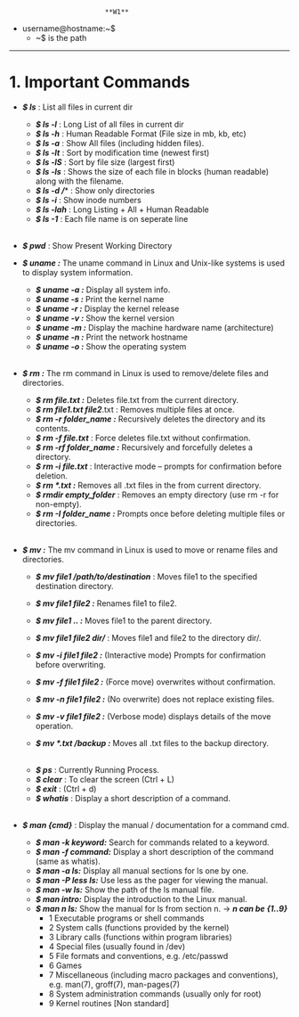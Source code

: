                             **W1**
- username@hostname:~$
    - ~$ is the path
---

# 1. **Important Commands**

- ***$ ls*** : List all files in current dir
  - ***$ ls -l*** : Long List of all files in current dir
  - ***$ ls -h*** : Human Readable Format (File size in mb, kb, etc)
  - ***$ ls -a*** : Show All files (including hidden files).
  - ***$ ls -lt*** : Sort by modification time (newest first)
  - ***$ ls -lS*** : Sort by file size (largest first)
  - ***$ ls -ls*** : Shows the size of each file in blocks (human readable) along with the filename.
  - ***$ ls -d /**** : Show only directories
  - ***$ ls -i*** : Show inode numbers
  - ***$ ls -lah*** : Long Listing + All + Human Readable
  - ***$ ls -1*** : Each file name is on seperate line
  <br>

- ***$ pwd*** : Show Present Working Directory
  <br>

- ***$ uname :*** The uname command in Linux and Unix-like systems is used to display system information.
  - ***$ uname -a :*** Display all system info.
  - ***$ uname -s :*** Print the kernel name
  - ***$ uname -r :*** Display the kernel release
  - ***$ uname -v :*** Show the kernel version
  - ***$ uname -m :*** Display the machine hardware name (architecture)
  - ***$ uname -n :*** Print the network hostname
  - ***$ uname -o :*** Show the operating system
  <br>

- ***$ rm :*** The rm command in Linux is used to remove/delete files and directories.
    - ***$ rm file.txt :*** Deletes file.txt from the current directory.
    - ***$ rm file1.txt file2***.txt : Removes multiple files at once.
    - ***$ rm -r folder_name :*** Recursively deletes the directory and its contents.
    - ***$ rm -f file.txt*** : Force deletes file.txt without confirmation.
    - ***$ rm -rf folder_name :*** Recursively and forcefully deletes a directory.
    - ***$ rm -i file.txt*** : Interactive mode – prompts for confirmation before deletion.
    - ***$ rm \*.txt :*** Removes all .txt files in the from current directory.
    - ***$ rmdir empty_folder*** : Removes an empty directory (use rm -r for non-empty).
    - ***$ rm -I folder_name :*** Prompts once before deleting multiple files or directories.
   <br>

- ***$ mv :*** The mv command in Linux is used to move or rename files and directories.

  - ***$ mv file1 /path/to/destination*** : Moves file1 to the specified destination directory.
  
  - ***$ mv file1 file2 :*** Renames file1 to file2.

  - ***$ mv file1 .. :*** Moves file1 to the parent directory.

  - ***$ mv file1 file2 dir/*** : Moves file1 and file2 to the directory dir/.

  - ***$ mv -i file1 file2 :*** (Interactive mode) Prompts for confirmation before overwriting.

  - ***$ mv -f file1 file2 :*** (Force move) overwrites without confirmation.

  - ***$ mv -n file1 file2 :*** (No overwrite) does not replace existing files.

  - ***$ mv -v file1 file2 :*** (Verbose mode) displays details of the move operation.

  - ***$ mv \*.txt /backup :*** Moves all .txt files to the backup directory.
  <br>

  - ***$ ps*** : Currently Running Process.
  - ***$ clear*** : To clear the screen (Ctrl + L)
  - ***$ exit*** : (Ctrl + d)
  - ***$ whatis*** : Display a short description of a command.
  <br>

- ***$ man {cmd}*** : Display the manual / documentation for a command cmd.
    - ***$ man -k keyword:*** Search for commands related to a keyword.
    - ***$ man -f command:*** Display a short description of the command (same as whatis).
    - ***$ man -a ls:*** Display all manual sections for ls one by one.
    - ***$ man -P less ls:*** Use less as the pager for viewing the manual.
    - ***$ man -w ls:*** Show the path of the ls manual file.
    - ***$ man intro:*** Display the introduction to the Linux manual.
    - ***$ man n ls:*** Show the manual for ls from section n.
        -> ***n can be {1..9}***
        - 1   Executable programs or shell commands
        - 2   System calls (functions provided by the kernel)
        - 3   Library calls (functions within program libraries)
        - 4   Special files (usually found in /dev)
        - 5   File formats and conventions, e.g. /etc/passwd
        - 6   Games
        - 7   Miscellaneous (including macro packages and conventions), e.g. man(7), groff(7), man-pages(7)
        - 8   System administration commands (usually only for root)
        - 9   Kernel routines [Non standard]
    








